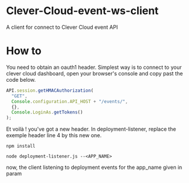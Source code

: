# Clever-Cloud-event-ws-client

A client for connect to Clever Cloud event API

# How to

You need to obtain an oauth1 header.
Simplest way is to connect to your clever cloud dashboard, open your browser's console and copy past the code below.

```javascript
API.session.getHMACAuthorization(
  "GET",
  Console.configuration.API_HOST + "/events/",
  {},
  Console.LoginAs.getTokens()
);
```
Et voilà ! you've got a new header.
In deployment-listener, replace the exemple header line 4 by this new one.

```shell
npm install
```

```shell
node deployment-listener.js --<APP_NAME>
```

now, the client listening to deployment events for the app_name given in param
